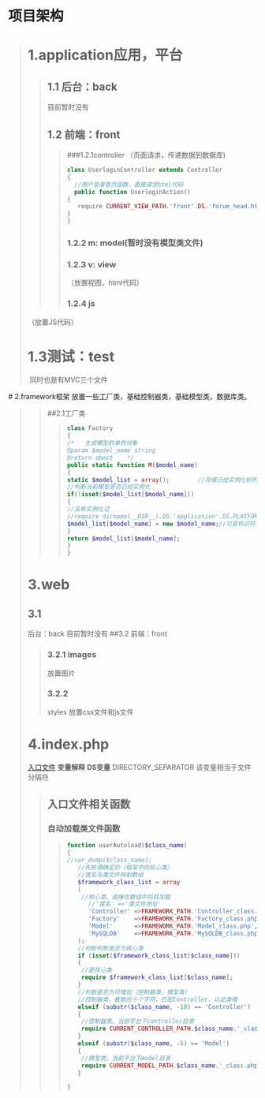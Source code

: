 # 项目架构
> # 1.application应用，平台
>
>> ## 1.1 后台：back  
>>  目前暂时没有
>> ## 1.2 前端：front
>>>###1.2.1controller
>>>（页面请求，传递数据到数据库)
>>> ```php
>>>class UserloginController extends Controller
>>>{	
>>>   //用户登录首页函数，直接请求html代码
>>>   public function UserloginAction()	
>>>{		
>>>    require CURRENT_VIEW_PATH.'front'.DS.'forum_head.html';  
>>>}
>>>}
>>>```
>>> ### 1.2.2 m: model(暂时没有模型类文件)
>>> ### 1.2.3 v: view   
>>>（放置视图，html代码）
>>> ### 1.2.4 js 
>（放置JS代码）
> # 1.3测试：test
> 同时也是有MVC三个文件
>
# 2.framework框架
放置一些工厂类，基础控制器类，基础模型类，数据库类。<br>
>>##2.1工厂类
>>>```php
>>>class Factory
>>>{
>>>/*	生成模型的单例对象	
>>>@param $model_name string	
>>>@return obect	*/	
>>>public static function M($model_name)
>>>{		
>>>static $model_list = array();		//存储已经实例化好的模型对象的列表，下标模型名，值模型对象		
>>>//判断当前模型是否已经实例化		
>>>if(!isset($model_list[$model_name]))		
>>>{			
>>>//没有实例化过			
>>>//require dirname(__DIR__).DS.'application'.DS.PLATFORM.DS.'model'.DS.$model_name.'_class.php';			
>>>$model_list[$model_name] = new $model_name;//可变标识符，可变类		
>>>}		
>>>return $model_list[$model_name];	
>>>}
>>>}
>>>```
> # 3.web
>  
> ## 3.1 
>   后台：back 目前暂时没有
> ##3.2 
>前端：front
>> ### 3.2.1 images  
>>放置图片
>> ### 3.2.2 
>>styles 放置css文件和js文件
> # 4.index.php 
> [入口文件](./index.php)
> **变量解释**
> **DS变量**
> DIRECTORY_SEPARATOR 该变量相当于文件分隔符
>> ## **入口文件相关函数**
>>  ### 自动加载类文件函数
>>> ```php
>>> function userAutoload($class_name)
>>>{
>>>	//var_dump($class_name);
>>>    //先处理确定的（框架中的核心类）
>>>    //类名与类文件映射数组
>>>    $framework_class_list = array
>>>    (
>>>    	//核心类，直接在数组中将其加载 
>>>       //'类名' =>'类文件地址'
>>>       'Controller' =>FRAMEWORK_PATH.'Controller_class.php',
>>>       'Factory'    =>FRAMEWORK_PATH.'Factory_class.php',
>>>       'Model'      =>FRAMEWORK_PATH.'Model_class.php',
>>>       'MySQLDB'    =>FRAMEWORK_PATH.'MySQLDB_class.php',                   
>>>    );
>>>    //判断判断是否为核心类
>>>    if (isset($framework_class_list[$class_name]))
>>>    {
>>>    	//是核心类
>>>    	require $framework_class_list[$class_name];
>>>    }
>>>    //判断是否为可增加（控制器类，模型类）
>>>    //控制器类，截取后十个字符，匹配Controller，以此类推
>>>    elseif (substr($class_name, -10) == 'Controller') 
>>>    {
>>>    	//控制器类，当前平台下controller目录
>>>    	require CURRENT_CONTROLLER_PATH.$class_name.'_class.php';
>>>    }
>>>    elseif (substr($class_name, -5) == 'Model') 
>>>    {
>>>    	//模型类，当前平台下model目录
>>>    	require CURRENT_MODEL_PATH.$class_name.'_class.php';
>>>    }
>>>
>>>}
>>> ```




